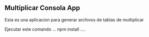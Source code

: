
## Multiplicar Consola App

Esta es una aplicacion para generar archivos de tablas de multiplicar 

Ejecutar este comando 
...
npm install
....